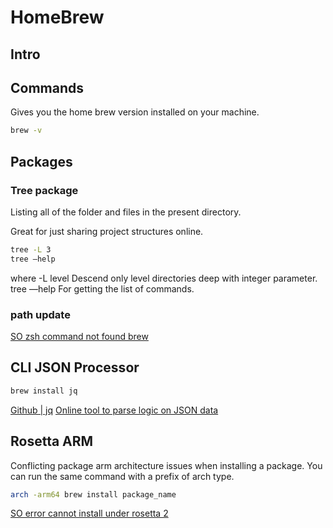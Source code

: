 
# HomeBrew

## Intro


## Commands

Gives you the home brew version installed on your machine.

```sh
brew -v
```

## Packages

### Tree package

Listing all of the folder and files in the present directory.

Great for just sharing project structures online.

```sh
tree -L 3
tree —help
```
where -L level Descend only level directories deep with integer parameter. tree —help For getting the list of commands.


### path update

[SO zsh command not found brew](https://stackoverflow.com/questions/36657321/after-installing-homebrew-i-get-zsh-command-not-found-brew)


## CLI JSON Processor

```sh
brew install jq
```

[Github | jq](https://github.com/jqlang/jq)
[Online tool to parse logic on JSON data](https://jqplay.org/)

## Rosetta ARM

Conflicting package arm architecture issues when installing a package. You can run the same command with a prefix of arch type.

```sh
arch -arm64 brew install package_name
```

[SO error cannot install under rosetta 2](https://stackoverflow.com/questions/74310340/error-cannot-install-under-rosetta-2-in-arm-default-prefix-opt-homebrew)

